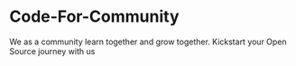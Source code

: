 # Code-For-Community
We as a community learn together and grow together. Kickstart your Open Source journey with us
